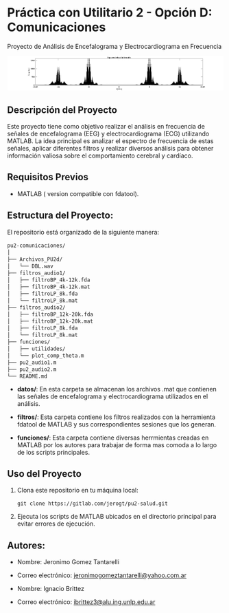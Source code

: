 # Práctica con Utilitario 2 - Opción D: Comunicaciones
Proyecto de Análisis de Encefalograma y Electrocardiograma en Frecuencia

![Imagen de encabezado](./encabezado.jpg)

## Descripción del Proyecto

Este proyecto tiene como objetivo realizar el análisis en frecuencia de señales de encefalograma (EEG) y electrocardiograma (ECG) utilizando MATLAB. La idea principal es analizar el espectro de frecuencia de estas señales, aplicar diferentes filtros y realizar diversos análisis para obtener información valiosa sobre el comportamiento cerebral y cardíaco.

## Requisitos Previos

- MATLAB ( version compatible con fdatool).

## Estructura del Proyecto:

El repositorio está organizado de la siguiente manera:

```
pu2-comunicaciones/
│
├── Archivos_PU2d/
│   └── DBL.wav
├── filtros_audio1/
│   ├── filtroBP_4k-12k.fda
│   ├── filtroBP_4k-12k.mat
│   ├── filtroLP_8k.fda
│   └── filtroLP_8k.mat
├── filtros_audio2/
│   ├── filtroBP_12k-20k.fda
│   ├── filtroBP_12k-20k.mat
│   ├── filtroLP_8k.fda
│   └── filtroLP_8k.mat
├── funciones/
│   ├── utilidades/
│   └── plot_comp_theta.m
├── pu2_audio1.m
├── pu2_audio2.m
└── README.md
```

- **datos/**: En esta carpeta se almacenan los archivos .mat que contienen las señales de encefalograma y electrocardiograma utilizados en el análisis.

- **filtros/**: Esta carpeta contiene los filtros realizados con la herramienta fdatool de MATLAB y sus correspondientes sesiones que los generan.

- **funciones/**: Esta carpeta contiene diversas herrmientas creadas en MATLAB por los autores para trabajar de forma mas comoda a lo largo de los scripts principales.

## Uso del Proyecto

1. Clona este repositorio en tu máquina local:

   ```
   git clone https://gitlab.com/jerogt/pu2-salud.git
   ```

3. Ejecuta los scripts de MATLAB ubicados en el directorio principal para evitar errores de ejecución.

## Autores:

- Nombre: Jeronimo Gomez Tantarelli
- Correo electrónico: jeronimogomeztantarelli@yahoo.com.ar

- Nombre: Ignacio Brittez
- Correo electrónico: ibrittez3@alu.ing.unlp.edu.ar
